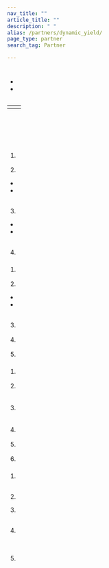 ```yaml
---
nav_title: ""
article_title: ""
description: " "
alias: /partners/dynamic_yield/
page_type: partner
search_tag: Partner

---
```


# 

>  



## 

 
-   
-     

## 

|  |  |
| ----------- | ----------- |
|  |  |


## 

###  



<br>

###  

<br>

1. <br><br>
2.  
  -  
  -  <br><br>
3. 
  -  
  - <br><br>
4.   

### 

 

1. <br><br>
2.   
  - 
  -   <br><br>
3. <br><br>
4.  <br><br>
5.   

### 
   

1. <br><br> 
2.    <br><br><br> 
3. <br><br><br> 
4.  <br><br> 
5.  <br><br> 
6. 

###  

 

1. <br><br> 
2. <br>
  

1. <br><br> 
2. <br><br><br> 
3. 


